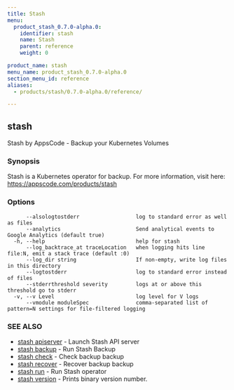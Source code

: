 ```yaml
---
title: Stash
menu:
  product_stash_0.7.0-alpha.0:
    identifier: stash
    name: Stash
    parent: reference
    weight: 0

product_name: stash
menu_name: product_stash_0.7.0-alpha.0
section_menu_id: reference
aliases:
  - products/stash/0.7.0-alpha.0/reference/

---
```

## stash

Stash by AppsCode - Backup your Kubernetes Volumes

### Synopsis

Stash is a Kubernetes operator for backup. For more information, visit here: https://appscode.com/products/stash

### Options

```
      --alsologtostderr                  log to standard error as well as files
      --analytics                        Send analytical events to Google Analytics (default true)
  -h, --help                             help for stash
      --log_backtrace_at traceLocation   when logging hits line file:N, emit a stack trace (default :0)
      --log_dir string                   If non-empty, write log files in this directory
      --logtostderr                      log to standard error instead of files
      --stderrthreshold severity         logs at or above this threshold go to stderr
  -v, --v Level                          log level for V logs
      --vmodule moduleSpec               comma-separated list of pattern=N settings for file-filtered logging
```

### SEE ALSO

* [stash apiserver](/docs/reference/stash_apiserver.md)	 - Launch Stash API server
* [stash backup](/docs/reference/stash_backup.md)	 - Run Stash Backup
* [stash check](/docs/reference/stash_check.md)	 - Check backup backup
* [stash recover](/docs/reference/stash_recover.md)	 - Recover backup backup
* [stash run](/docs/reference/stash_run.md)	 - Run Stash operator
* [stash version](/docs/reference/stash_version.md)	 - Prints binary version number.

